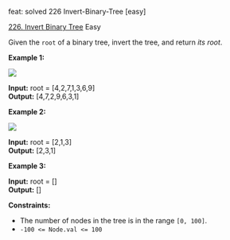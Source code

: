 feat: solved 226 Invert-Binary-Tree [easy]

[226. Invert Binary Tree](https://leetcode.com/problems/invert-binary-tree/)
Easy

Given the  `root`  of a binary tree, invert the tree, and return  _its root_.

**Example 1:**

![](https://assets.leetcode.com/uploads/2021/03/14/invert1-tree.jpg)

**Input:** root = [4,2,7,1,3,6,9]  
**Output:** [4,7,2,9,6,3,1]

**Example 2:**

![](https://assets.leetcode.com/uploads/2021/03/14/invert2-tree.jpg)

**Input:** root = [2,1,3]  
**Output:** [2,3,1]

**Example 3:**

**Input:** root = []  
**Output:** []

**Constraints:**

-   The number of nodes in the tree is in the range  `[0, 100]`.
-   `-100 <= Node.val <= 100`